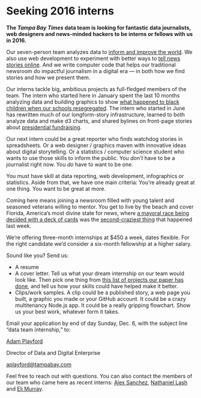 # Seeking 2016 interns

**The <em>Tampa Bay Times</em> data team is looking for fantastic data journalists, web designers and news-minded hackers to be interns or fellows with us in 2016.**

Our seven-person team analyzes data to [inform and improve the world](http://www.tampabay.com/projects/2015/investigations/pinellas-failure-factories/5-schools-segregation/). We also use web development to experiment with better ways to [tell news stories online](http://www.tampabay.com/projects/2015/investigations/florida-mental-health-hospitals/cuts/). And we write computer code that helps our traditional newsroom do impactful journalism in a digital era — in both how we find stories and how we present them.

Our interns tackle big, ambitious projects as full-fledged members of the team. The intern who started here in January spent the last 10 months analyzing data and building graphics to show [what happened to black children when our schools resegregated](http://www.tampabay.com/projects/2015/investigations/pinellas-failure-factories/chart-failing-black-students/). The intern who started in June has rewritten much of our longform-story infrastructure, learned to both analyze data and make d3 charts, and shared bylines on front-page stories about [presidential fundraising](http://www.tampabay.com/news/politics/stateroundup/the-money-race-jeb-bush-marco-rubio-come-up-big-in-florida/2237817).

Our next intern could be a great reporter who finds watchdog stories in spreadsheets. Or a web designer / graphics maven with innovative ideas about digital storytelling. Or a statistics / computer science student who wants to use those skills to inform the public. You *don’t* have to be a journalist right now. You *do* have to want to be one.

You must have skill at data reporting, web development, infographics or statistics. Aside from that, we have one main criteria: You’re already great at one thing. You want to be great at more.

Coming here means joining a newsroom filled with young talent and seasoned veterans willing to mentor. You get to live by the beach and cover Florida, America’s most divine state for news, where [a mayoral race being decided with a deck of cards](http://www.gq.com/story/florida-mayoral-election-deck-of-cards?mbid=social_twitter) was the [second-craziest thing](http://www.orlandosentinel.com/features/gone-viral/os-florida-teacher-porn-class-20151103-post.html) that happened last week.

We’re offering three-month internships at $450 a week, dates flexible. For the right candidate we’d consider a six-month fellowship at a higher salary.

Sound like you? Send us:

* A resume
* A cover letter. Tell us what your dream internship on our team would look like. Then pick one thing from [this list of projects our paper has done](https://docs.google.com/document/d/15QzBZ7DSXrIcyotLoDG0L8e9QwQfkG38w7QHPPpaKEM/edit?usp=sharing), and tell us how your skills could have helped make it better.
* Clips/work samples. A clip could be a published story, a web page you built, a graphic you made or your GitHub account. It could be a crazy multitenancy Node.js app. It could be a really gripping flowchart. Show us your best work, whatever form it takes.

Email your application by end of day Sunday, Dec. 6, with the subject line “data team internship,” to:

[Adam Playford](http://twitter.com/adamplayford)

Director of Data and Digital Enterprise

[aplayford@tampabay.com](mailto:aplayford@tampabay.com)


Feel free to reach out with questions. You can also contact the members of our team who came here as recent interns: [Alex Sanchez](https://twitter.com/alxnsnchz), [Nathaniel Lash](http://twitter.com/Nat_Lash) and [Eli Murray](https://twitter.com/eli_mur).


